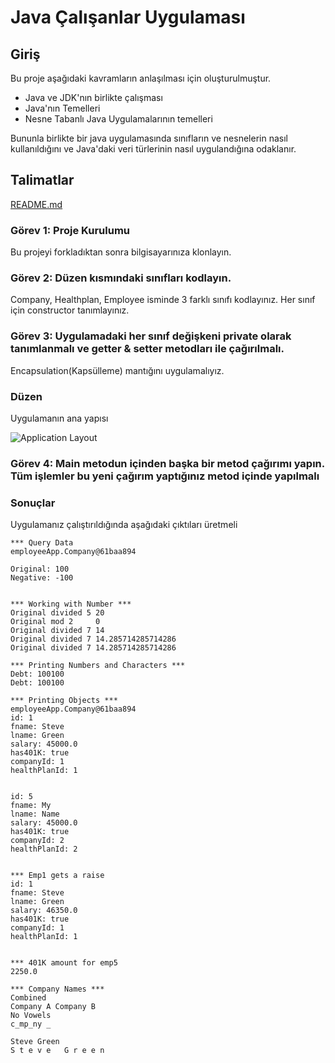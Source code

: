 # Java Çalışanlar Uygulaması

## Giriş

Bu proje aşağıdaki kavramların anlaşılması için oluşturulmuştur.

* Java ve JDK'nın birlikte çalışması
* Java'nın Temelleri
* Nesne Tabanlı Java Uygulamalarının temelleri

Bununla birlikte bir java uygulamasında sınıfların ve nesnelerin nasıl kullanıldığını ve Java'daki veri türlerinin nasıl uygulandığına odaklanır.

## Talimatlar
[README.md](README.md)
### Görev 1: Proje Kurulumu
Bu projeyi forkladıktan sonra bilgisayarınıza klonlayın.

### Görev 2: Düzen kısmındaki sınıfları kodlayın.
Company, Healthplan, Employee isminde 3 farklı sınıfı kodlayınız. 
Her sınıf için constructor tanımlayınız.

### Görev 3: Uygulamadaki her sınıf değişkeni private olarak tanımlanmalı ve getter & setter metodları ile çağırılmalı.
Encapsulation(Kapsülleme) mantığını uygulamalıyız.

### Düzen

Uygulamanın ana yapısı

![Application Layout](application_diagram.png)

### Görev 4: Main metodun içinden başka bir metod çağırımı yapın. Tüm işlemler bu yeni çağırım yaptığınız metod içinde yapılmalı

### Sonuçlar

Uygulamanız çalıştırıldığında aşağıdaki çıktıları üretmeli

```Text
*** Query Data
employeeApp.Company@61baa894

Original: 100
Negative: -100


*** Working with Number ***
Original divided 5 20
Original mod 2     0
Original divided 7 14
Original divided 7 14.285714285714286
Original divided 7 14.285714285714286

*** Printing Numbers and Characters ***
Debt: 100100
Debt: 100100

*** Printing Objects ***
employeeApp.Company@61baa894
id: 1
fname: Steve
lname: Green
salary: 45000.0
has401K: true
companyId: 1
healthPlanId: 1


id: 5
fname: My
lname: Name
salary: 45000.0
has401K: true
companyId: 2
healthPlanId: 2


*** Emp1 gets a raise
id: 1
fname: Steve
lname: Green
salary: 46350.0
has401K: true
companyId: 1
healthPlanId: 1


*** 401K amount for emp5
2250.0

*** Company Names ***
Combined
Company A Company B
No Vowels
c_mp_ny _

Steve Green
S t e v e   G r e e n
```
